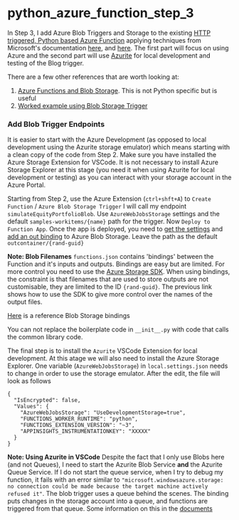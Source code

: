 # python_azure_function_step_3

In Step 3, I add Azure Blob Triggers and Storage to the existing [HTTP triggered, Python based Azure Function](https://github.com/sjondavey/python_azure_function_step_2) applying techniques from Microsoft's documentation [here](https://docs.microsoft.com/en-us/azure/azure-functions/functions-add-output-binding-storage-queue-vs-code?pivots=programming-language-python), and [here](https://docs.microsoft.com/en-us/azure/developer/python/tutorial-vs-code-serverless-python-07). The first part will focus on using Azure and the second part will use [Azurite](https://docs.microsoft.com/en-us/azure/storage/common/storage-use-azurite) for local development and testing of the Blog trigger.

There are a few other references that are worth looking at:
1. [Azure Functions and Blob Storage](https://docs.microsoft.com/en-us/azure/azure-functions/functions-create-storage-blob-triggered-function). This is not Python specific but is useful
2. [Worked example using Blob Storage Trigger](https://github.com/yokawasa/azure-functions-python-samples/tree/master/v2functions/blob-trigger-cosmosdb-out-binding#create-blob-storage-account--container)

### Add Blob Trigger Endpoints
It is easier to start with the Azure Development (as opposed to local development using the Azurite storage emulator) which means starting with a clean copy of the code from Step 2. Make sure you have installed the Azure Storage Extension for VSCode. It is not necessary to install Azure Storage Explorer at this stage (you need it when using Azurite for local development or testing) as you can interact with your storage account in the Azure Portal. 

Starting from Step 2, use the Azure Extension (`ctrl+shft+A`) to `Create Function` / `Azure Blob Storage Trigger` I will call my endpoint `simulateEquityPortfolioBlob`. Use `AzureWebJobsStorage` settings and the default `samples-workitems/{name}` path for the trigger. Now `Deploy to Function App`. Once the app is deployed, you need to [get the settings](https://docs.microsoft.com/en-us/azure/azure-functions/functions-add-output-binding-storage-queue-vs-code?pivots=programming-language-python#download-the-function-app-settings) and [add an out binding](https://docs.microsoft.com/en-us/azure/azure-functions/functions-add-output-binding-storage-queue-vs-code?pivots=programming-language-python#add-an-output-binding) to Azure Blob Storage. Leave the path as the default `outcontainer/{rand-guid}` 

**Note: Blob Filenames** `functions.json` contains 'bindings' between the Function and it's inputs and outputs. Bindings are easy but are limited. For more control you need to use the [Azure Storage SDK](https://github.com/Azure/azure-functions-python-worker/issues/507). When using bindings, the constraint is that filenames that are used to store outputs are not customisable, they are limited to the ID `{rand-guid}`. The previous link shows how to use the SDK to give more control over the names of the output files.

[Here](https://docs.microsoft.com/en-us/azure/azure-functions/functions-bindings-storage-blob) is a reference Blob Storage bindings 

You can not replace the boilerplate code in `__init__.py` with code that calls the common library code.

The final step is to install the `Azurite` VSCode Extension for local development. At this atage we will also need to install the Azure Storage Explorer. One variable (`AzureWebJobsStorage`) in `local.settings.json` needs to change in order to use the storage emulator. After the edit, the file will look as follows
```
{
  "IsEncrypted": false,
  "Values": {
    "AzureWebJobsStorage": "UseDevelopmentStorage=true",
    "FUNCTIONS_WORKER_RUNTIME": "python",
    "FUNCTIONS_EXTENSION_VERSION": "~3",
    "APPINSIGHTS_INSTRUMENTATIONKEY": "XXXXX"
  }
}
```
**Note: Using Azurite in VSCode** Despite the fact that I only use Blobs here (and not Queues), I need to start the Azurite Blob Service **and** the Azurite Queue Service. If I do not start the queue service, when I try to debug my function, it fails with an error similar to `"microsoft.windowsazure.storage: no connection could be made because the target machine actively refused it"`. The blob trigger uses a queue behind the scenes. The binding puts changes in the storage account into a queue, and functions are triggered from that queue. Some information on this in the [documents](https://docs.microsoft.com/en-us/azure/azure-functions/functions-bindings-storage-blob-trigger?tabs=javascript#concurrency-and-memory-usage)

